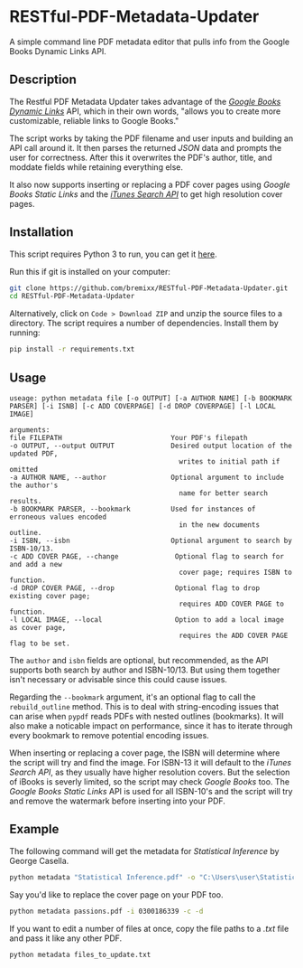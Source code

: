 # RESTful-PDF-Metadata-Updater
A simple command line PDF metadata editor that pulls info from the Google Books Dynamic Links API.

## Description

The Restful PDF Metadata Updater takes advantage of the [_Google Books Dynamic Links_](https://developers.google.com/books/docs/dynamic-links) API, which in their own words, "allows you to create more customizable, reliable links to Google Books."

The script works by taking the PDF filename and user inputs and building an API call around it. It then parses the returned _JSON_ data and prompts the user for correctness. After this it overwrites the PDF's author, title, and moddate fields while retaining everything else.

It also now supports inserting or replacing a PDF cover pages using _Google Books Static Links_ and the [_iTunes Search API_](https://developer.apple.com/library/archive/documentation/AudioVideo/Conceptual/iTuneSearchAPI/index.html) to get high resolution cover pages.

## Installation
This script requires Python 3 to run, you can get it [here](https://www.python.org/downloads/).

Run this if git is installed on your computer:
```sh
git clone https://github.com/bremixx/RESTful-PDF-Metadata-Updater.git
cd RESTful-PDF-Metadata-Updater
```
Alternatively, click on `Code > Download ZIP` and unzip the source files to a directory.
The script requires a number of dependencies. Install them by running:
```sh
pip install -r requirements.txt
```

## Usage
```
useage: python metadata file [-o OUTPUT] [-a AUTHOR NAME] [-b BOOKMARK PARSER] [-i ISNB] [-c ADD COVERPAGE] [-d DROP COVERPAGE] [-l LOCAL IMAGE]

arguments:
file FILEPATH                           Your PDF's filepath
-o OUTPUT, --output OUTPUT              Desired output location of the updated PDF,
                                          writes to initial path if omitted
-a AUTHOR NAME, --author                Optional argument to include the author's
                                          name for better search results.
-b BOOKMARK PARSER, --bookmark          Used for instances of erroneous values encoded
                                          in the new documents outline.
-i ISBN, --isbn                         Optional argument to search by ISBN-10/13.
-c ADD COVER PAGE, --change              Optional flag to search for and add a new          
                                          cover page; requires ISBN to function. 
-d DROP COVER PAGE, --drop               Optional flag to drop existing cover page;
                                          requires ADD COVER PAGE to function.
-l LOCAL IMAGE, --local                  Option to add a local image as cover page,
                                          requires the ADD COVER PAGE flag to be set.
```

The `author` and `isbn` fields are optional, but recommended, as the API supports both search by author and ISBN-10/13. But using them together isn't necessary or advisable since this could cause issues.

Regarding the `--bookmark` argument, it's an optional flag to call the `rebuild_outline` method. This is to deal with string-encoding issues that can arise when `pypdf` reads PDFs with nested outlines (bookmarks). It will also make a noticable impact on performance, since it has to iterate through every bookmark to remove potential encoding issues.

When inserting or replacing a cover page, the ISBN will determine where the script will try and find the image. For ISBN-13 it will default to the _iTunes Search API_, as they usually have higher resolution covers. But the selection of iBooks is severly limited, so the script may check _Google Books_ too. The _Google Books Static Links_ API is used for all ISBN-10's and the script will try and remove the watermark before inserting into your PDF.

## Example
The following command will get the metadata for _Statistical Inference_ by George Casella.
```sh
python metadata "Statistical Inference.pdf" -o "C:\Users\user\Statistical Inference.pdf" -a "George Casella"
```
Say you'd like to replace the cover page on your PDF too.
```sh
python metadata passions.pdf -i 0300186339 -c -d
```
If you want to edit a number of files at once, copy the file paths to a _.txt_ file and pass it like any other PDF.
```sh
python metadata files_to_update.txt
```
